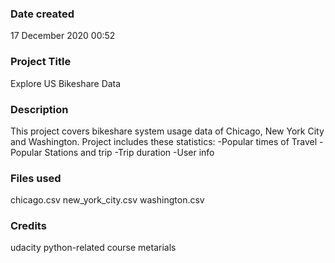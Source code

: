 ### Date created
17 December 2020 00:52

### Project Title
Explore US Bikeshare Data

### Description
This project covers bikeshare system usage data of Chicago, New York City and Washington.
Project includes these statistics:
-Popular times of Travel
-Popular Stations and trip
-Trip duration
-User info

### Files used
chicago.csv
new_york_city.csv
washington.csv

### Credits
udacity python-related course metarials
